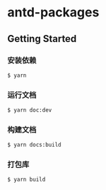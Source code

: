 # antd-packages

## Getting Started

### 安装依赖

```bash
$ yarn
```

### 运行文档

```bash
$ yarn doc:dev
```

### 构建文档

```bash
$ yarn docs:build
```

### 打包库

```bash
$ yarn build
```
